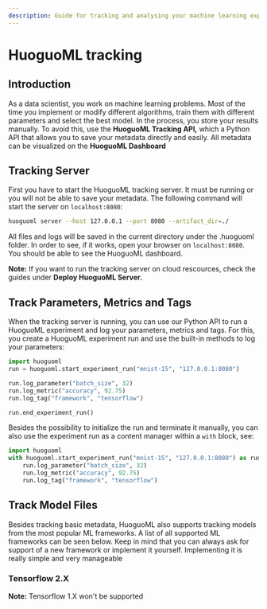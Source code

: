 ```yaml
---
description: Guide for tracking and analysing your machine learning experiments
---
```


# HuoguoML tracking

## Introduction

As a data scientist, you work on machine learning problems. Most of the time you implement or modify different algorithms, train them with different parameters and select the best model. In the process, you store your results manually. To avoid this, use the **HuoguoML Tracking API,** which a Python API that allows you to save your metadata directly and easily. All metadata can be visualized on the **HuoguoML Dashboard**

## Tracking Server

First you have to start the HuoguoML tracking server. It must be running or you will not be able to save your metadata. The following command will start the server on `localhost:8080`:

```bash
huoguoml server --host 127.0.0.1 --port 8080 --artifact_dir=./
```

All files and logs will be saved in the current directory under the .huoguoml folder. In order to see, if it works, open your browser on `localhost:8080`. You should be able to see the HuoguoML dashboard.

**Note:** If you want to run the tracking server on cloud rescources, check the guides under **Deploy HuoguoML Server.**

## Track Parameters, Metrics and Tags

When the tracking server is running, you can use our Python API to run a HuoguoML experiment and log your parameters, metrics and tags. For this, you create a HuoguoML experiment run and use the built-in methods to log your parameters:

```python
import huoguoml
run = huoguoml.start_experiment_run("mnist-15", "127.0.0.1:8080")

run.log_parameter("batch_size", 32)
run.log_metric("accuracy", 92.75)
run.log_tag("framework", "tensorflow")

run.end_experiment_run()
```

Besides the possibility to initialize the run and terminate it manually, you can also use the experiment run as a content manager within a `with` block, see:

```python
import huoguoml
with huoguoml.start_experiment_run("mnist-15", "127.0.0.1:8080") as run
    run.log_parameter("batch_size", 32)
    run.log_metric("accuracy", 92.75)
    run.log_tag("framework", "tensorflow")
```

## Track Model Files

Besides tracking basic metadata, HuoguoML also supports tracking models from the most popular ML frameworks. A list of all supported ML frameworks can be seen below. Keep in mind that you can always ask for support of a new framework or implement it yourself. Implementing it is really simple and very manageable

### Tensorflow 2.X

**Note:** Tensorflow 1.X won't be supported



